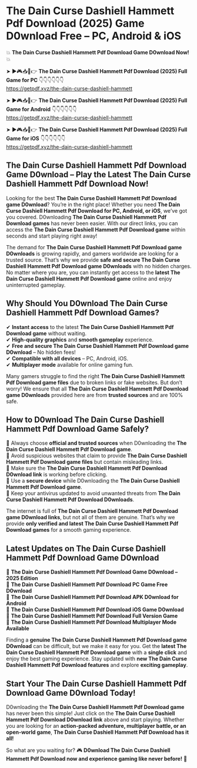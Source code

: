 # The Dain Curse Dashiell Hammett Pdf Download (2025) Game D0wnload Free – PC, Android & iOS

💥 **The Dain Curse Dashiell Hammett Pdf Download Game D0wnload Now!** 💥  

➤ ►🎮📥📱👉 **The Dain Curse Dashiell Hammett Pdf Download (2025) Full Game for PC** 👇👇👇👇👇👇  
https://getpdf.xyz/the-dain-curse-dashiell-hammett  

➤ ►🎮📥📱👉 **The Dain Curse Dashiell Hammett Pdf Download (2025) Full Game for Android** 👇👇👇👇👇👇  
https://getpdf.xyz/the-dain-curse-dashiell-hammett  

➤ ►🎮📥📱👉 **The Dain Curse Dashiell Hammett Pdf Download (2025) Full Game for iOS** 👇👇👇👇👇👇  
https://getpdf.xyz/the-dain-curse-dashiell-hammett  

## The Dain Curse Dashiell Hammett Pdf Download Game D0wnload – Play the Latest The Dain Curse Dashiell Hammett Pdf Download Now!

Looking for the best **The Dain Curse Dashiell Hammett Pdf Download game D0wnload**? You’re in the right place! Whether you need **The Dain Curse Dashiell Hammett Pdf Download for PC, Android, or iOS**, we’ve got you covered. D0wnloading **The Dain Curse Dashiell Hammett Pdf Download games** has never been easier. With our direct links, you can access the **The Dain Curse Dashiell Hammett Pdf Download game** within seconds and start playing right away!  

The demand for **The Dain Curse Dashiell Hammett Pdf Download game D0wnloads** is growing rapidly, and gamers worldwide are looking for a trusted source. That’s why we provide **safe and secure The Dain Curse Dashiell Hammett Pdf Download game D0wnloads** with no hidden charges. No matter where you are, you can instantly get access to the **latest The Dain Curse Dashiell Hammett Pdf Download game** online and enjoy uninterrupted gameplay.  

## **Why Should You D0wnload The Dain Curse Dashiell Hammett Pdf Download Games?**  

✔ **Instant access** to the latest **The Dain Curse Dashiell Hammett Pdf Download game** without waiting.  
✔ **High-quality graphics** and **smooth gameplay** experience.  
✔ **Free and secure The Dain Curse Dashiell Hammett Pdf Download game D0wnload** – No hidden fees!  
✔ **Compatible with all devices** – PC, Android, iOS.  
✔ **Multiplayer mode** available for online gaming fun.  

Many gamers struggle to find the right **The Dain Curse Dashiell Hammett Pdf Download game files** due to broken links or fake websites. But don’t worry! We ensure that all **The Dain Curse Dashiell Hammett Pdf Download game D0wnloads** provided here are from **trusted sources** and are 100% safe.  

## **How to D0wnload The Dain Curse Dashiell Hammett Pdf Download Game Safely?**  

📌 Always choose **official and trusted sources** when D0wnloading the **The Dain Curse Dashiell Hammett Pdf Download game**.  
📌 Avoid suspicious websites that claim to provide **The Dain Curse Dashiell Hammett Pdf Download game files** but contain misleading links.  
📌 Make sure the **The Dain Curse Dashiell Hammett Pdf Download D0wnload link** is working before clicking.  
📌 Use a **secure device** while D0wnloading the **The Dain Curse Dashiell Hammett Pdf Download game**.  
📌 Keep your antivirus updated to avoid unwanted threats from **The Dain Curse Dashiell Hammett Pdf Download D0wnloads**.  

The internet is full of **The Dain Curse Dashiell Hammett Pdf Download game D0wnload links**, but not all of them are genuine. That’s why we provide **only verified and latest The Dain Curse Dashiell Hammett Pdf Download games** for a smooth gaming experience.  

## **Latest Updates on The Dain Curse Dashiell Hammett Pdf Download Game D0wnload**  

🔹 **The Dain Curse Dashiell Hammett Pdf Download Game D0wnload – 2025 Edition**  
🔹 **The Dain Curse Dashiell Hammett Pdf Download PC Game Free D0wnload**  
🔹 **The Dain Curse Dashiell Hammett Pdf Download APK D0wnload for Android**  
🔹 **The Dain Curse Dashiell Hammett Pdf Download iOS Game D0wnload**  
🔹 **The Dain Curse Dashiell Hammett Pdf Download Full Version Game**  
🔹 **The Dain Curse Dashiell Hammett Pdf Download Multiplayer Mode Available**  

Finding a **genuine The Dain Curse Dashiell Hammett Pdf Download game D0wnload** can be difficult, but we make it easy for you. Get the **latest The Dain Curse Dashiell Hammett Pdf Download game** with a **single click** and enjoy the best gaming experience. Stay updated with **new The Dain Curse Dashiell Hammett Pdf Download features** and explore **exciting gameplay**.  

## **Start Your The Dain Curse Dashiell Hammett Pdf Download Game D0wnload Today!**  

D0wnloading the **The Dain Curse Dashiell Hammett Pdf Download game** has never been this simple! Just click on the **The Dain Curse Dashiell Hammett Pdf Download D0wnload link** above and start playing. Whether you are looking for an **action-packed adventure, multiplayer battle, or an open-world game**, **The Dain Curse Dashiell Hammett Pdf Download has it all!**  

So what are you waiting for? 🎮 **D0wnload The Dain Curse Dashiell Hammett Pdf Download now and experience gaming like never before!** 🚀  